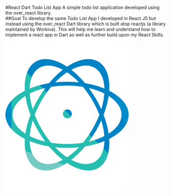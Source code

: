 #React Dart Todo List App
A simple todo list application developed using the over_react library.
<br>
##Goal
To develop the same Todo List App I developed in React JS but instead using the over_react Dart library 
which is built atop reactjs (a library maintained by Workiva). This will help me learn and understand how
to implement a react app in Dart as well as further build upon my React Skills.
<br>
<img src="over_react.png"></img>